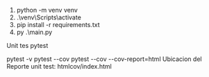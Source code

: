 1. python -m venv venv
2. .\venv\Scripts\activate
3. pip install -r requirements.txt 
4. py .\main.py


Unit tes pytest

pytest -v
pytest --cov
pytest --cov --cov-report=html
Ubicacion del Reporte unit test: htmlcov/index.html